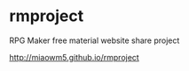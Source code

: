 rmproject
=========

RPG Maker free material website share project


http://miaowm5.github.io/rmproject
